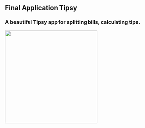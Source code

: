 ## Final Application Tipsy
### A beautiful Tipsy app for splitting bills, calculating tips.

<img src="https://user-images.githubusercontent.com/93527566/181105996-5ec33220-652c-405b-8fe5-4c27bc997663.gif" style="width:300px;"/>
